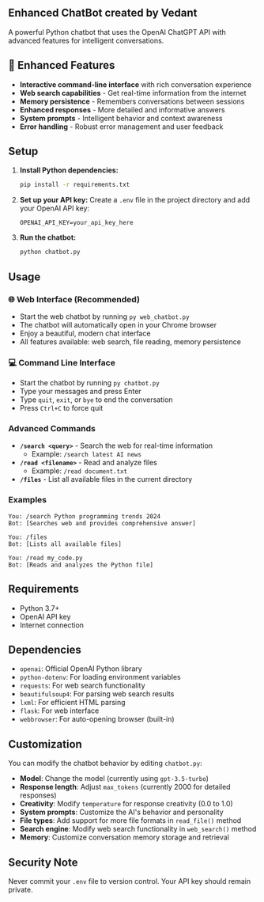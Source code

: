 ## Enhanced ChatBot created by Vedant

A powerful Python chatbot that uses the OpenAI ChatGPT API with advanced features for intelligent conversations.

## 🚀 Enhanced Features

- **Interactive command-line interface** with rich conversation experience
- **Web search capabilities** - Get real-time information from the internet
- **Memory persistence** - Remembers conversations between sessions
- **Enhanced responses** - More detailed and informative answers
- **System prompts** - Intelligent behavior and context awareness
- **Error handling** - Robust error management and user feedback

## Setup

1. **Install Python dependencies:**
   ```bash
   pip install -r requirements.txt
   ```

2. **Set up your API key:**
   Create a `.env` file in the project directory and add your OpenAI API key:
   ```
   OPENAI_API_KEY=your_api_key_here
   ```

3. **Run the chatbot:**
   ```bash
   python chatbot.py
   ```

## Usage

### 🌐 Web Interface (Recommended)
- Start the web chatbot by running `py web_chatbot.py`
- The chatbot will automatically open in your Chrome browser
- Enjoy a beautiful, modern chat interface
- All features available: web search, file reading, memory persistence

### 💻 Command Line Interface
- Start the chatbot by running `py chatbot.py`
- Type your messages and press Enter
- Type `quit`, `exit`, or `bye` to end the conversation
- Press `Ctrl+C` to force quit

### Advanced Commands
- **`/search <query>`** - Search the web for real-time information
  - Example: `/search latest AI news`
- **`/read <filename>`** - Read and analyze files
  - Example: `/read document.txt`
- **`/files`** - List all available files in the current directory

### Examples
```
You: /search Python programming trends 2024
Bot: [Searches web and provides comprehensive answer]

You: /files
Bot: [Lists all available files]

You: /read my_code.py
Bot: [Reads and analyzes the Python file]
```

## Requirements

- Python 3.7+
- OpenAI API key
- Internet connection

## Dependencies

- `openai`: Official OpenAI Python library
- `python-dotenv`: For loading environment variables
- `requests`: For web search functionality
- `beautifulsoup4`: For parsing web search results
- `lxml`: For efficient HTML parsing
- `flask`: For web interface
- `webbrowser`: For auto-opening browser (built-in)

## Customization

You can modify the chatbot behavior by editing `chatbot.py`:

- **Model**: Change the model (currently using `gpt-3.5-turbo`)
- **Response length**: Adjust `max_tokens` (currently 2000 for detailed responses)
- **Creativity**: Modify `temperature` for response creativity (0.0 to 1.0)
- **System prompts**: Customize the AI's behavior and personality
- **File types**: Add support for more file formats in `read_file()` method
- **Search engine**: Modify web search functionality in `web_search()` method
- **Memory**: Customize conversation memory storage and retrieval

## Security Note

Never commit your `.env` file to version control. Your API key should remain private.

